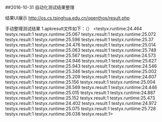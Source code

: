 ##2016-10-31 自动化测试结果整理



结果UI展示
http://os.cs.tsinghua.edu.cn/openthos/result.php


手动整理测试结果
1.apkresult文件如下：（）
<testyx.runtime:24.464
testyx.result:1
testyx.runtime:25.067
testyx.result:1
testyx.runtime:25.072
testyx.result:1
testyx.runtime:25.596
testyx.result:1
testyx.runtime:25.37
testyx.result:1
testyx.runtime:24.476
testyx.result:1
testyx.runtime:25.014
testyx.result:1
testyx.runtime:25.063
testyx.result:1
testyx.runtime:25.749
testyx.result:1
testyx.runtime:25.567
testyx.result:1
testyx.runtime:24.573
testyx.result:1
testyx.runtime:24.946
testyx.result:1
testyx.runtime:25.627
testyx.result:1
testyx.runtime:25.943
testyx.result:1
testyx.runtime:24.546
testyx.result:1
testyx.runtime:25.346
testyx.result:1
testyx.runtime:25.002
testyx.result:1
testyx.runtime:25.209
testyx.result:1
testyx.runtime:24.607
testyx.result:1
testyx.runtime:25.156
testyx.result:1
testyx.runtime:25.004
testyx.result:1
testyx.runtime:26.569
testyx.result:1
testyx.runtime:24.446
testyx.result:1
testyx.runtime:25.015
testyx.result:1
testyx.runtime:24.887
testyx.result:1
testyx.runtime:25.152
testyx.result:1
testyx.runtime:25.473
testyx.result:1
testyx.runtime:24.402
testyx.result:1
testyx.runtime:24.972
testyx.result:1
testyx.runtime:25.075
testyx.result:1
testyx.runtime:25.728
testyx.result:1
testyx.runtime:26.038
testyx.result:1>
